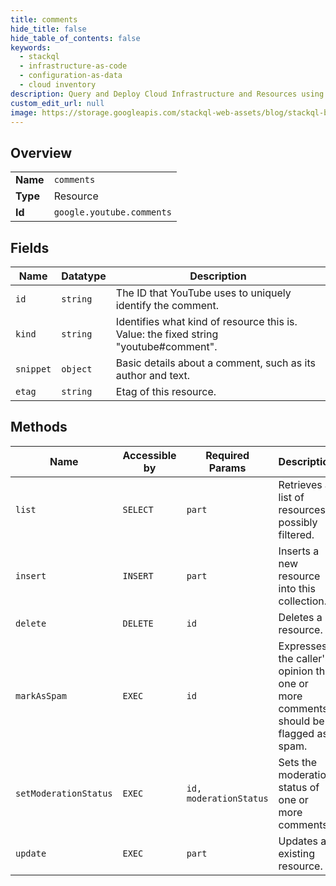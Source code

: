 ```yaml
---
title: comments
hide_title: false
hide_table_of_contents: false
keywords:
  - stackql
  - infrastructure-as-code
  - configuration-as-data
  - cloud inventory
description: Query and Deploy Cloud Infrastructure and Resources using SQL
custom_edit_url: null
image: https://storage.googleapis.com/stackql-web-assets/blog/stackql-blog-post-featured-image.png
---
```

  
    

## Overview
<table><tbody>
<tr><td><b>Name</b></td><td><code>comments</code></td></tr>
<tr><td><b>Type</b></td><td>Resource</td></tr>
<tr><td><b>Id</b></td><td><code>google.youtube.comments</code></td></tr>
</tbody></table>

## Fields
| Name | Datatype | Description |
| ---- | -------- | ----------- |
| `id` | `string` | The ID that YouTube uses to uniquely identify the comment. |
| `kind` | `string` | Identifies what kind of resource this is. Value: the fixed string "youtube#comment". |
| `snippet` | `object` | Basic details about a comment, such as its author and text. |
| `etag` | `string` | Etag of this resource. |
## Methods
| Name | Accessible by | Required Params | Description |
| ---- | ------------- | --------------- | ----------- |
| `list` | `SELECT` | `part` | Retrieves a list of resources, possibly filtered. |
| `insert` | `INSERT` | `part` | Inserts a new resource into this collection. |
| `delete` | `DELETE` | `id` | Deletes a resource. |
| `markAsSpam` | `EXEC` | `id` | Expresses the caller's opinion that one or more comments should be flagged as spam. |
| `setModerationStatus` | `EXEC` | `id, moderationStatus` | Sets the moderation status of one or more comments. |
| `update` | `EXEC` | `part` | Updates an existing resource. |
